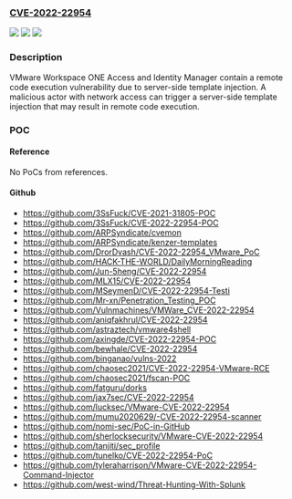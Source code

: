 ### [CVE-2022-22954](https://cve.mitre.org/cgi-bin/cvename.cgi?name=CVE-2022-22954)
![](https://img.shields.io/static/v1?label=Product&message=VMware%20Workspace%20ONE%20Access%20and%20Identity%20Manager&color=blue)
![](https://img.shields.io/static/v1?label=Version&message=n%2Fa&color=blue)
![](https://img.shields.io/static/v1?label=Vulnerability&message=Remote%20code%20execution&color=brighgreen)

### Description

VMware Workspace ONE Access and Identity Manager contain a remote code execution vulnerability due to server-side template injection. A malicious actor with network access can trigger a server-side template injection that may result in remote code execution.

### POC

#### Reference
No PoCs from references.

#### Github
- https://github.com/3SsFuck/CVE-2021-31805-POC
- https://github.com/3SsFuck/CVE-2022-22954-POC
- https://github.com/ARPSyndicate/cvemon
- https://github.com/ARPSyndicate/kenzer-templates
- https://github.com/DrorDvash/CVE-2022-22954_VMware_PoC
- https://github.com/HACK-THE-WORLD/DailyMorningReading
- https://github.com/Jun-5heng/CVE-2022-22954
- https://github.com/MLX15/CVE-2022-22954
- https://github.com/MSeymenD/CVE-2022-22954-Testi
- https://github.com/Mr-xn/Penetration_Testing_POC
- https://github.com/Vulnmachines/VMWare_CVE-2022-22954
- https://github.com/aniqfakhrul/CVE-2022-22954
- https://github.com/astraztech/vmware4shell
- https://github.com/axingde/CVE-2022-22954-POC
- https://github.com/bewhale/CVE-2022-22954
- https://github.com/binganao/vulns-2022
- https://github.com/chaosec2021/CVE-2022-22954-VMware-RCE
- https://github.com/chaosec2021/fscan-POC
- https://github.com/fatguru/dorks
- https://github.com/jax7sec/CVE-2022-22954
- https://github.com/lucksec/VMware-CVE-2022-22954
- https://github.com/mumu2020629/-CVE-2022-22954-scanner
- https://github.com/nomi-sec/PoC-in-GitHub
- https://github.com/sherlocksecurity/VMware-CVE-2022-22954
- https://github.com/tanjiti/sec_profile
- https://github.com/tunelko/CVE-2022-22954-PoC
- https://github.com/tyleraharrison/VMware-CVE-2022-22954-Command-Injector
- https://github.com/west-wind/Threat-Hunting-With-Splunk

